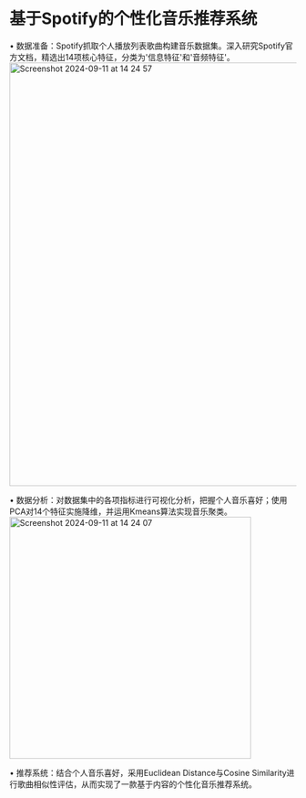 # 基于Spotify的个性化音乐推荐系统

•	数据准备：Spotify抓取个人播放列表歌曲构建音乐数据集。深入研究Spotify官方文档，精选出14项核心特征，分类为'信息特征'和'音频特征'。
<img width="742" alt="Screenshot 2024-09-11 at 14 24 57" src="https://github.com/user-attachments/assets/92bd1f0f-471d-4307-8021-8e27ef8a42ea">



•	数据分析：对数据集中的各项指标进行可视化分析，把握个人音乐喜好；使用PCA对14个特征实施降维，并运用Kmeans算法实现音乐聚类。
<img width="424" alt="Screenshot 2024-09-11 at 14 24 07" src="https://github.com/user-attachments/assets/b70c0f7a-6d11-4960-980a-920a2627a345">



•	推荐系统：结合个人音乐喜好，采用Euclidean Distance与Cosine Similarity进行歌曲相似性评估，从而实现了一款基于内容的个性化音乐推荐系统。

